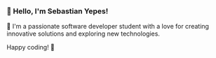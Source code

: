 ### 👋 Hello, I'm Sebastian Yepes!

🚀 I'm a passionate software developer student with a love for creating innovative solutions and exploring new technologies. 

Happy coding! 🚀

